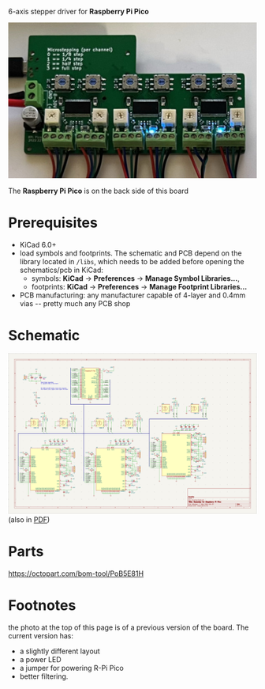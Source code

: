 6-axis stepper driver for **Raspberry Pi Pico**

![view](docs/b.jpg)

The **Raspberry Pi Pico** is on the back side of this board

# Prerequisites
* KiCad 6.0+
* load symbols and footprints.  The schematic and PCB depend on the library located in `/libs`, which needs to be added before opening the schematics/pcb in KiCad:
  * symbols: **KiCad** -> **Preferences** -> **Manage Symbol Libraries...**,
  * footprints: **KiCad** -> **Preferences** -> **Manage Footprint Libraries...**
* PCB manufacturing: any manufacturer capable of 4-layer and 0.4mm vias -- pretty much any PCB shop

# Schematic
![schematic](docs/schematic-v1.png)  (also in [PDF](docs/schematic-v1.pdf))

# Parts
https://octopart.com/bom-tool/PoB5E81H

# Footnotes
the photo at the top of this page is of a previous version of the board.  The current version has:
  * a slightly different layout
  * a power LED
  * a jumper for powering R-Pi Pico
  * better filtering.
